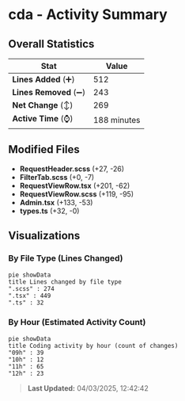 # cda - Activity Summary 

## Overall Statistics

| Stat                   | Value                                                             |
| ---------------------- | ----------------------------------------------------------------- |
| **Lines Added** (➕)   | 512                                          |
| **Lines Removed** (➖) | 243                                        |
| **Net Change** (↕)    | 269                |
| **Active Time** (⌚)   | 188 minutes |


## Modified Files
- **RequestHeader.scss** (+27, -26)
- **FilterTab.scss** (+0, -7)
- **RequestViewRow.tsx** (+201, -62)
- **RequestViewRow.scss** (+119, -95)
- **Admin.tsx** (+133, -53)
- **types.ts** (+32, -0)

## Visualizations

### By File Type (Lines Changed)

```mermaid
pie showData
title Lines changed by file type
".scss" : 274
".tsx" : 449
".ts" : 32
```

### By Hour (Estimated Activity Count)

```mermaid
pie showData
title Coding activity by hour (count of changes)
"09h" : 39
"10h" : 12
"11h" : 65
"12h" : 23
```


> **Last Updated:** 04/03/2025, 12:42:42